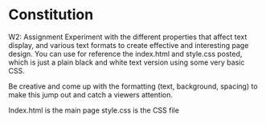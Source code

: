 # Constitution
W2: Assignment
Experiment with the different properties that affect text display, and various text formats to create effective and interesting page design. You can use for reference the index.html and style.css posted, which is just a plain black and white text version using some very basic CSS.

Be creative and come up with the formatting (text, background, spacing) to make this jump out and catch a viewers attention.

Index.html is the main page 
style.css is the CSS file
